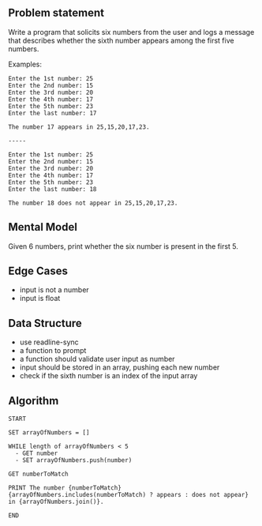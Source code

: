 ## Problem statement

Write a program that solicits six numbers from the user and logs a message that describes whether the sixth number appears among the first five numbers.

Examples:

```
Enter the 1st number: 25
Enter the 2nd number: 15
Enter the 3rd number: 20
Enter the 4th number: 17
Enter the 5th number: 23
Enter the last number: 17

The number 17 appears in 25,15,20,17,23.

-----

Enter the 1st number: 25
Enter the 2nd number: 15
Enter the 3rd number: 20
Enter the 4th number: 17
Enter the 5th number: 23
Enter the last number: 18

The number 18 does not appear in 25,15,20,17,23.
```

## Mental Model

Given 6 numbers, print whether the six number is present in the first 5.

## Edge Cases

- input is not a number
- input is float

## Data Structure

- use readline-sync
- a function to prompt
- a function should validate user input as number
- input should be stored in an array, pushing each new number
- check if the sixth number is an index of the input array

## Algorithm

```
START

SET arrayOfNumbers = []

WHILE length of arrayOfNumbers < 5
  - GET number
  - SET arrayOfNumbers.push(number)

GET numberToMatch

PRINT The number {numberToMatch} {arrayOfNumbers.includes(numberToMatch) ? appears : does not appear} in {arrayOfNumbers.join()}.

END
```

